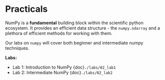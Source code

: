 # Practicals

NumPy is a **fundamental** building block within the scientific python ecosystem.  It provides an efficient data structure - the `numpy.ndarray` and a plethora of efficient methods for working with them.  

Our labs on `numpy` will cover both beginner and intermediate numpy techniques.

**Labs:**

* Lab 1: Introduction to NumPy {doc}`./labs/02_lab1`
* Lab 2: Intermediate NumPy {doc}`./labs/02_lab2`

